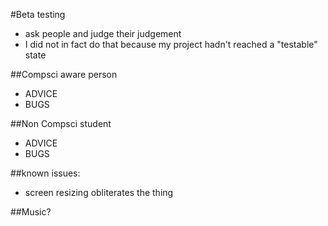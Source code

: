 #Beta testing
- ask people and judge their judgement
- I did not in fact do that because my project hadn't reached a "testable" state

##Compsci aware person
- ADVICE
- BUGS

##Non Compsci student
- ADVICE
- BUGS

##known issues:
- screen resizing obliterates the thing

##Music?